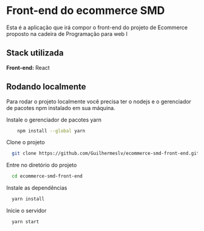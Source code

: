 
# Front-end do ecommerce SMD

Esta é a aplicação que irá compor o front-end do projeto de Ecommerce proposto na cadeira de Programação para web I


## Stack utilizada

**Front-end:** React


## Rodando localmente

Para rodar o projeto localmente você precisa ter o nodejs e o gerenciador de pacotes npm instalado em sua máquina.

Instale o gerenciador de pacotes yarn

```bash
    npm install --global yarn
```

Clone o projeto

```bash
  git clone https://github.com/Guilhermeslv/ecommerce-smd-front-end.git
```

Entre no diretório do projeto

```bash
  cd ecommerce-smd-front-end

```

Instale as dependências

```bash
  yarn install
```

Inicie o servidor

```bash
  yarn start
```

